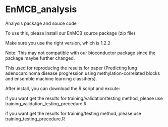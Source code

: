 # EnMCB_analysis
Analysis package and souce code

To use this, please install our EnMCB source package (zip file)

Make sure you use the right version, which is 1.2.2

Note: This may not compatible with our bioconductor package since the package maybe further changed.

This used for reproducing the results for paper (Predicting lung adenocarcinoma disease progression using methylation-correlated blocks and ensemble machine learning classifiers).

After install, you can download the R script and excute:

if you want get the results for training/validation/testing method, please use training_validation_testing_precedure.R

if you want get the results for training/testing method, please use training_testing_precedure.R
